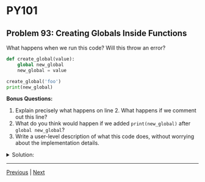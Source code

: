 # PY101
## Problem 93: Creating Globals Inside Functions

What happens when we run this code? Will this throw an error?

```python
def create_global(value):
    global new_global
    new_global = value

create_global('foo')
print(new_global)
```

**Bonus Questions:**
1. Explain precisely what happens on line 2. What happens if we comment out this line?
2. What do you think would happen if we added `print(new_global)` after `global new_global`?
3. Write a user-level description of what this code does, without worrying about the implementation details.

<details>
<summary>Solution:</summary>

This code runs without error and outputs: `foo`

**Explanation:**

In the function `create_global`, we declare a new global variable `new_global` using the `global` keyword, then assign it the passed-in value. When we call `create_global('foo')`, it creates a global variable that can be accessed from anywhere in the module, including outside the function.

**Bonus Answers:**

**Bonus 1**: Line 2 declares that `new_global` should be treated as a global variable. This allows us to create or modify a global variable from within the function. If we comment out this line, `new_global` becomes a local variable, and line 6 (`print(new_global)`) throws a `NameError` because no global variable named `new_global` exists.

```python
def create_global(value):
    # global new_global  # Commented out
    new_global = value  # Now this is local

create_global('foo')
print(new_global)  # NameError: name 'new_global' is not defined
```

**Bonus 2**: We would get an error:

```python
def create_global(value):
    global new_global
    print(new_global)  # NameError: name 'new_global' is not defined
    new_global = value
```

The `global` statement declares that we'll be using a global variable, but it doesn't initialize it. It's similar to a declaration but not an initialization. If the global doesn't exist yet, we can't read it until after we assign to it.

**Bonus 3**: This code defines a function that can create or update a global variable with a given value. When you call the function with a value, it makes that value available globally throughout your program, and you can access it from anywhere in your code.

</details>

---

[Previous](092.md) | [Next](094.md)


